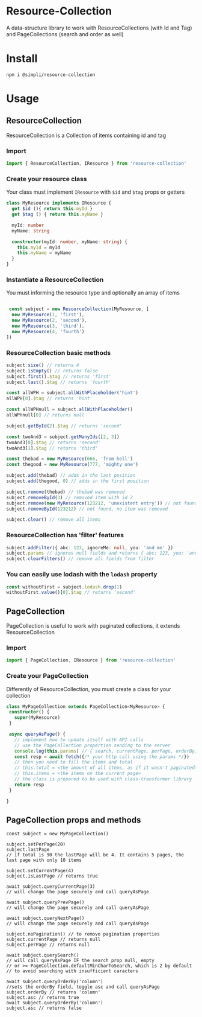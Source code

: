 # Resource-Collection

A data-structure library to work with ResourceCollections (with Id and Tag) and PageCollections (search and order as well) 

# Install
```
npm i @simpli/resource-collection
```

# Usage

## ResourceCollection
ResourceCollection is a Collection of items containing id and tag

### Import
```typescript
import { ResourceCollection, IResource } from 'resource-collection'
```

### Create your resource class 
Your class must implement `IResource` with `$id` and `$tag` props or getters
```typescript
class MyResource implements IResource {
  get $id (){ return this.myId }
  get $tag () { return this.myName }

  myId: number
  myName: string

  constructor(myId: number, myName: string) {
    this.myId = myId
    this.myName = myName
  }
}
```

### Instantiate a ResourceCollection
You must informing the resource type and optionally an array of items 
```typescript

 const subject = new ResourceCollection(MyResource, [
  new MyResource(1, 'first'),
  new MyResource(2, 'second'),
  new MyResource(3, 'third'),
  new MyResource(4, 'fourth')
])
```

### ResourceCollection basic methods  
```typescript
subject.size() // returns 4
subject.isEmpty() // returns false
subject.first().$tag // returns 'first'
subject.last().$tag // returns 'fourth'

const allWPH = subject.allWithPlaceholder('hint')
allWPH[0].$tag // returns 'hint'

const allWPHnull = subject.allWithPlaceholder()
allWPHnull[0] // returns null

subject.getById(2).$tag // returns 'second'

const twoAnd3 = subject.getManyIds([2, 3])
twoAnd3[0].$tag // returns 'second'
twoAnd3[1].$tag // returns 'third'

const thebad = new MyResource(666, 'from hell')
const thegood = new MyResource(777, 'mighty one')

subject.add(thebad) // adds in the last position
subject.add(thegood, 0) // adds in the first position

subject.remove(thebad) // thebad was removed
subject.removeById(3) // removed item with id 3
subject.remove(new MyResource(123212, 'unexistent entry')) // not found, no item was removed
subject.removeById(123212) // not found, no item was removed

subject.clear() // remove all items
```

### ResourceCollection has 'filter' features
```typescript
subject.addFilter({ abc: 123, ignoreMe: null, you: 'and me' })
subject.params // ignores null fields and returns { abc: 123, you: 'and me' }
subject.clearFilters() // remove all fields from filter
```

### You can easily use lodash with the `lodash` property
```typescript
const withoutFirst = subject.lodash.drop(1)
withoutFirst.value()[0].$tag // returns 'second'
```
 ## PageCollection
 PageCollection is useful to work with paginated collections, it extends ResourceCollection 

### Import
```typescript
import { PageCollection, IResource } from 'resource-collection'
``` 
 
 ### Create your PageCollection
 Differently of ResourceCollection, you must create a class for your collection
 ```typescript
class MyPageCollection extends PageCollection<MyResource> {
  constructor() {
    super(MyResource)
  }

  async queryAsPage() {
    // implement how to update itself with API calls
    // use the PageCollection properties sending to the server
    console.log(this.params) // { search, currentPage, perPage, orderBy, asc }
    const resp = await fetch({/* your http call using the params */})
    // then you need to fill the items and total
    // this.total = <the amount of all items, as if it wasn't paginated>
    // this.items = <the items on the current page>
    // the class is prepared to be used with class-transformer library
    return resp
  }

}
```

## PageCollection props and methods
```
const subject = new MyPageCollection()

subject.setPerPage(20)
subject.lastPage
// if total is 90 the lastPage will be 4. It contains 5 pages, the last page with only 10 items

subject.setCurrentPage(4)
subject.isLastPage // returns true

await subject.queryCurrentPage(3)
// will change the page securely and call queryAsPage

await subject.queryPrevPage()
// will change the page securely and call queryAsPage

await subject.queryNextPage()
// will change the page securely and call queryAsPage

subject.noPagination() // to remove pagination properties
subject.currentPage // returns null
subject.perPage // returns null

await subject.querySearch()
// will call queryAsPage IF the search prop null, empty
// or >= PageCollection.defaultMinCharToSearch, which is 2 by default
// to avoid searching with insufficient caracters

await subject.queryOrderBy('column')
//sets the orderBy field, toggle asc and call queryAsPage
subject.orderBy // returns 'column'
subject.asc // returns true
await subject.queryOrderBy('column')
subject.asc // returns false
```
